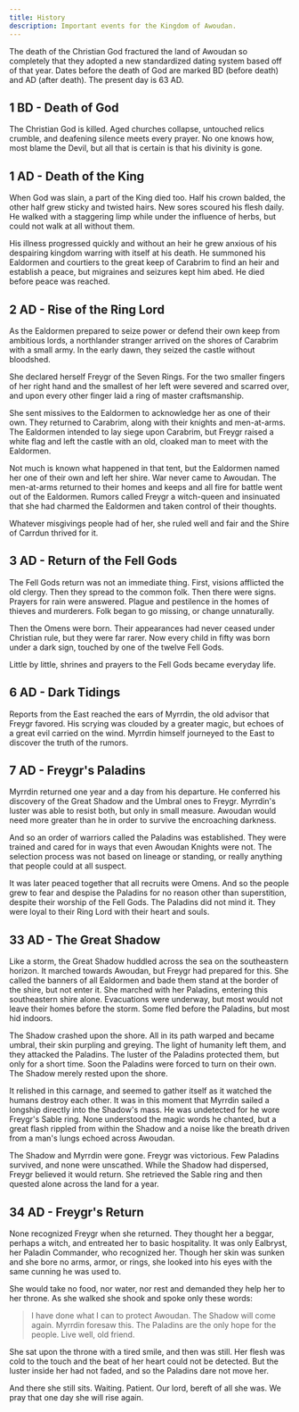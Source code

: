 ```yaml
---
title: History
description: Important events for the Kingdom of Awoudan.
---
```


The death of the Christian God fractured the land of Awoudan so completely that they adopted a new standardized dating system based off of that year. Dates before the death of God are marked BD (before death) and AD (after death). The present day is 63 AD.

## 1 BD - Death of God
The Christian God is killed. Aged churches collapse, untouched relics crumble, and deafening silence meets every prayer. No one knows how, most blame the Devil, but all that is certain is that his divinity is gone.

## 1 AD - Death of the King
When God was slain, a part of the King died too. Half his crown balded, the other half grew sticky and twisted hairs. New sores scoured his flesh daily. He walked with a staggering limp while under the influence of herbs, but could not walk at all without them.

His illness progressed quickly and without an heir he grew anxious of his despairing kingdom warring with itself at his death. He summoned his Ealdormen and courtiers to the great keep of Carabrim to find an heir and establish a peace, but migraines and seizures kept him abed. He died before peace was reached.

## 2 AD - Rise of the Ring Lord
As the Ealdormen prepared to seize power or defend their own keep from ambitious lords, a northlander stranger arrived on the shores of Carabrim with a small army. In the early dawn, they seized the castle without bloodshed.

She declared herself Freygr of the Seven Rings. For the two smaller fingers of her right hand and the smallest of her left were severed and scarred over, and upon every other finger laid a ring of master craftsmanship.

She sent missives to the Ealdormen to acknowledge her as one of their own. They returned to Carabrim, along with their knights and men-at-arms. The Ealdormen intended to lay siege upon Carabrim, but Freygr raised a white flag and left the castle with an old, cloaked man to meet with the Ealdormen.

Not much is known what happened in that tent, but the Ealdormen named her one of their own and left her shire. War never came to Awoudan. The men-at-arms returned to their homes and keeps and all fire for battle went out of the Ealdormen. Rumors called Freygr a witch-queen and insinuated that she had charmed the Ealdormen and taken control of their thoughts.

Whatever misgivings people had of her, she ruled well and fair and the Shire of Carrdun thrived for it.

## 3 AD - Return of the Fell Gods
The Fell Gods return was not an immediate thing. First, visions afflicted the old clergy. Then they spread to the common folk. Then there were signs. Prayers for rain were answered. Plague and pestilence in the homes of thieves and murderers. Folk began to go missing, or change unnaturally.

Then the Omens were born. Their appearances had never ceased under Christian rule, but they were far rarer. Now every child in fifty was born under a dark sign, touched by one of the twelve Fell Gods.

Little by little, shrines and prayers to the Fell Gods became everyday life.

## 6 AD - Dark Tidings
Reports from the East reached the ears of Myrrdin, the old advisor that Freygr favored. His scrying was clouded by a greater magic, but echoes of a great evil carried on the wind. Myrrdin himself journeyed to the East to discover the truth of the rumors.

## 7 AD - Freygr's Paladins
Myrrdin returned one year and a day from his departure. He conferred his discovery of the Great Shadow and the Umbral ones to Freygr. Myrrdin's luster was able to resist both, but only in small measure. Awoudan would need more greater than he in order to survive the encroaching darkness. 

And so an order of warriors called the Paladins was established. They were trained and cared for in ways that even Awoudan Knights were not. The selection process was not based on lineage or standing, or really anything that people could at all suspect.

It was later peaced together that all recruits were Omens. And so the people grew to fear and despise the Paladins for no reason other than superstition, despite their worship of the Fell Gods. The Paladins did not mind it. They were loyal to their Ring Lord with their heart and souls.

## 33 AD - The Great Shadow
Like a storm, the Great Shadow huddled across the sea on the southeastern horizon. It marched towards Awoudan, but Freygr had prepared for this. She called the banners of all Ealdormen and bade them stand at the border of the shire, but not enter it. She marched with her Paladins, entering this southeastern shire alone. Evacuations were underway, but most would not leave their homes before the storm. Some fled before the Paladins, but most hid indoors.

The Shadow crashed upon the shore. All in its path warped and became umbral, their skin purpling and greying. The light of humanity left them, and they attacked the Paladins. The luster of the Paladins protected them, but only for a short time. Soon the Paladins were forced to turn on their own. The Shadow merely rested upon the shore.

It relished in this carnage, and seemed to gather itself as it watched the humans destroy each other. It was in this moment that Myrrdin sailed a longship directly into the Shadow's mass. He was undetected for he wore Freygr's Sable ring. None understood the magic words he chanted, but a great flash rippled from within the Shadow and a noise like the breath driven from a man's lungs echoed across Awoudan.

The Shadow and Myrrdin were gone. Freygr was victorious. Few Paladins survived, and none were unscathed. While the Shadow had dispersed, Freygr believed it would return. She retrieved the Sable ring and then quested alone across the land for a year.

## 34 AD - Freygr's Return
None recognized Freygr when she returned. They thought her a beggar, perhaps a witch, and entreated her to basic hospitality. It was only Ealbryst, her Paladin Commander, who recognized her. Though her skin was sunken and she bore no arms, armor, or rings, she looked into his eyes with the same cunning he was used to.

She would take no food, nor water, nor rest and demanded they help her to her throne. As she walked she shook and spoke only these words:

> I have done what I can to protect Awoudan. The Shadow will come again. Myrrdin foresaw this. The Paladins are the only hope for the people. Live well, old friend.

She sat upon the throne with a tired smile, and then was still. Her flesh was cold to the touch and the beat of her heart could not be detected. But the luster inside her had not faded, and so the Paladins dare not move her.

And there she still sits. Waiting. Patient. Our lord, bereft of all she was. We pray that one day she will rise again.